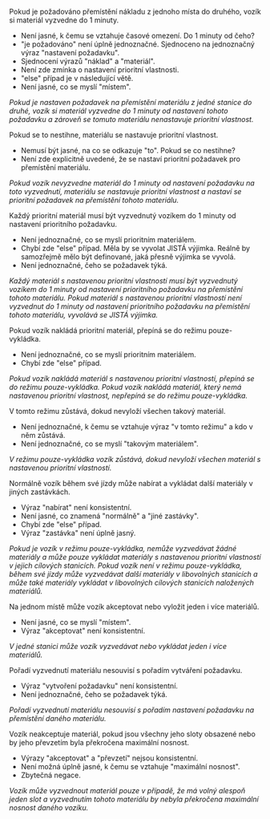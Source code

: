 Pokud je požadováno přemístění nákladu z jednoho místa do druhého, vozík si
materiál vyzvedne do 1 minuty.

- Není jasné, k čemu se vztahuje časové omezení. Do 1 minuty od čeho?
- "je požadováno" není úplně jednoznačné. Sjednoceno na jednoznačný výraz
  "nastavení požadavku".
- Sjednocení výrazů "náklad" a "materiál".
- Není zde zmínka o nastavení prioritní vlastnosti.
- "else" případ je v následující větě.
- Není jasné, co se myslí "místem".

*Pokud je nastaven požadavek na přemístění materiálu z jedné stanice do druhé,
vozík si materiál vyzvedne do 1 minuty od nastavení tohoto požadavku a zároveň
se tomuto materiálu nenastavuje prioritní vlastnost.*


Pokud se to nestihne, materiálu se nastavuje prioritní vlastnost.

- Nemusí být jasné, na co se odkazuje "to". Pokud se co nestihne?
- Není zde explicitně uvedené, že se nastaví prioritní požadavek pro přemístění
  materiálu.

*Pokud vozík nevyzvedne materiál do 1 minuty od nastavení požadavku na toto
vyzvednutí, materiálu se nastavuje prioritní vlastnost a nastaví se prioritní
požadavek na přemístění tohoto materiálu.*


Každý prioritní materiál musí být vyzvednutý vozíkem do 1 minuty od nastavení
prioritního požadavku.

- Není jednoznačné, co se myslí prioritním materiálem.
- Chybí zde "else" případ. Měla by se vyvolat JISTÁ výjimka. Reálně by
  samozřejmě mělo být definované, jaká přesně výjimka se vyvolá.
- Není jednoznačné, čeho se požadavek týká.

*Každý materiál s nastavenou prioritní vlastností musí být vyzvednutý vozíkem
do 1 minuty od nastavení prioritního požadavku na přemístění tohoto materiálu.
Pokud materiál s nastavenou prioritní vlastností není vyzvednut do 1 minuty od
nastavení prioritního požadavku na přemístění tohoto materiálu, vyvolává se
JISTÁ výjimka.*


Pokud vozík nakládá prioritní materiál, přepíná se do režimu pouze-vykládka.

- Není jednoznačné, co se myslí prioritním materiálem.
- Chybí zde "else" případ.

*Pokud vozík nakládá materiál s nastavenou prioritní vlastností, přepíná se do
režimu pouze-vykládka. Pokud vozík nakládá materiál, který nemá nastavenou
prioritní vlastnost, nepřepíná se do režimu pouze-vykládka.*


V tomto režimu zůstává, dokud nevyloží všechen takový materiál.

- Není jednoznačné, k čemu se vztahuje výraz "v tomto režimu" a kdo v něm
  zůstává.
- Není jednoznačné, co se myslí "takovým materiálem".

*V režimu pouze-vykládka vozík zůstává, dokud nevyloží všechen materiál s
nastavenou prioritní vlastností.*


Normálně vozík během své jízdy může nabírat a vykládat další materiály v jiných
zastávkách.

- Výraz "nabírat" není konsistentní.
- Není jasné, co znamená "normálně" a "jiné zastávky".
- Chybí zde "else" případ.
- Výraz "zastávka" není úplně jasný.

*Pokud je vozík v režimu pouze-vykládka, nemůže vyzvedávat žádné materiály a
může pouze vykládat materiály s nastavenou prioritní vlastností v jejich
cílových stanicích. Pokud vozík není v režimu pouze-vykládka, během své jízdy
může vyzvedávat další materiály v libovolných stanicích a může také materiály
vykládat v libovolných cílových stanicích naložených materiálů.*


Na jednom místě může vozík akceptovat nebo vyložit jeden i více materiálů.

- Není jasné, co se myslí "místem".
- Výraz "akceptovat" není konsistentní.

*V jedné stanici může vozík vyzvedávat nebo vykládat jeden i více materiálů.*


Pořadí vyzvednutí materiálu nesouvisí s pořadím vytváření požadavku.

- Výraz "vytvoření požadavku" není konsistentní.
- Není jednoznačné, čeho se požadavek týká.

*Pořadí vyzvednutí materiálu nesouvisí s pořadím nastavení požadavku na
přemístění daného materiálu.*


Vozík neakceptuje materiál, pokud jsou všechny jeho sloty obsazené nebo by jeho
převzetím byla překročena maximální nosnost.

- Výrazy "akceptovat" a "převzetí" nejsou konsistentní.
- Není možná úplně jasné, k čemu se vztahuje "maximální nosnost".
- Zbytečná negace.

*Vozík může vyzvednout materiál pouze v případě, že má volný alespoň jeden slot
a vyzvednutím tohoto materiálu by nebyla překročena maximální nosnost daného
vozíku.*
